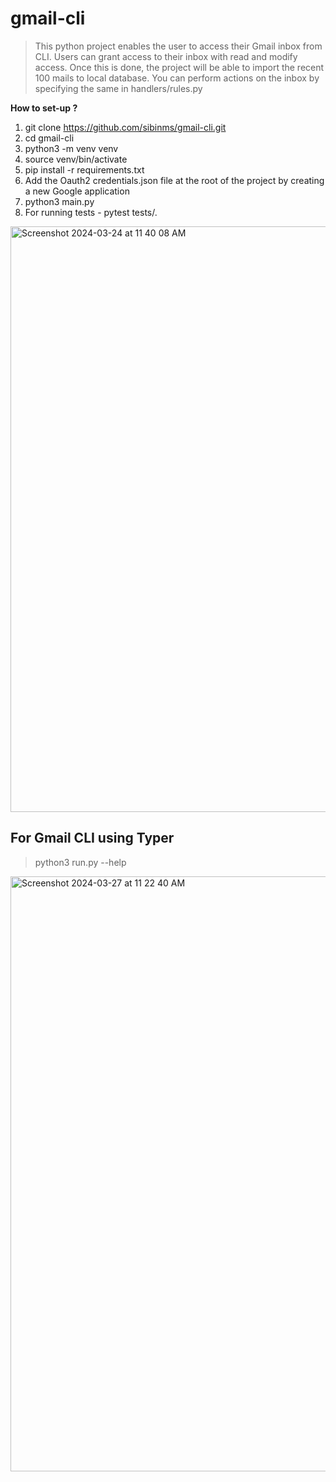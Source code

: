 # gmail-cli
> This python project enables the user to access their Gmail inbox from CLI.
> Users can grant access to their inbox with read and modify access. 
> Once this is done, the project will be able to import the recent 100 mails to local database.
> You can perform actions on the inbox by specifying the same in handlers/rules.py


**How to set-up ?**
1. git clone https://github.com/sibinms/gmail-cli.git
2. cd gmail-cli
3. python3 -m venv venv
4. source venv/bin/activate
5. pip install -r requirements.txt
6. Add the Oauth2 credentials.json file at the root of the project by creating a new Google application
7. python3 main.py
8. For running tests - pytest tests/.

<img width="937" alt="Screenshot 2024-03-24 at 11 40 08 AM" src="https://github.com/sibinms/gmail-cli/assets/92161034/04cd65d3-3bd6-45c3-91a6-10fa61e04eb0">

## For Gmail CLI using Typer
>  python3 run.py --help

<img width="952" alt="Screenshot 2024-03-27 at 11 22 40 AM" src="https://github.com/sibinms/gmail-cli/assets/92161034/d3a910d6-cc52-4327-ae0a-5b5e0109683b">

